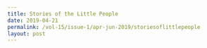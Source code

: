 ```yaml
---
title: Stories of the Little People
date: 2019-04-21
permalink: /vol-15/issue-1/apr-jun-2019/storiesoflittlepeople
layout: post
---
```

